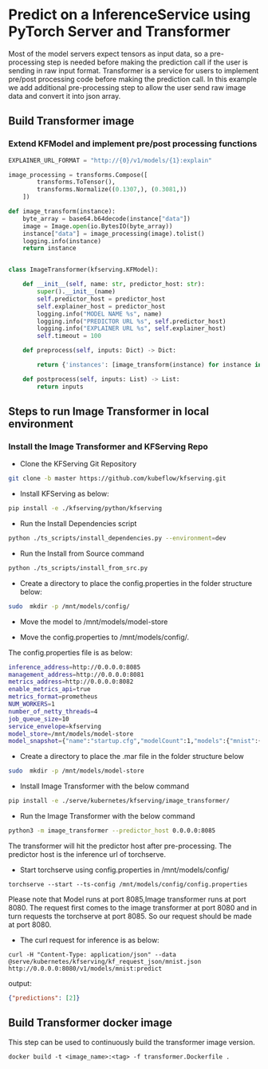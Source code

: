 # Predict on a InferenceService using PyTorch Server and Transformer

Most of the model servers expect tensors as input data, so a pre-processing step is needed before making the prediction call if the user is sending in raw input format. Transformer is a service for users to implement pre/post processing code before making the prediction call. In this example we add additional pre-processing step to allow the user send raw image data and convert it into json array.


##  Build Transformer image

### Extend KFModel and implement pre/post processing functions
```python
EXPLAINER_URL_FORMAT = "http://{0}/v1/models/{1}:explain"

image_processing = transforms.Compose([
        transforms.ToTensor(),
        transforms.Normalize((0.1307,), (0.3081,))
    ])

def image_transform(instance):
    byte_array = base64.b64decode(instance["data"])
    image = Image.open(io.BytesIO(byte_array))
    instance["data"] = image_processing(image).tolist()
    logging.info(instance)
    return instance


class ImageTransformer(kfserving.KFModel):

    def __init__(self, name: str, predictor_host: str):
        super().__init__(name)
        self.predictor_host = predictor_host
        self.explainer_host = predictor_host
        logging.info("MODEL NAME %s", name)
        logging.info("PREDICTOR URL %s", self.predictor_host)
        logging.info("EXPLAINER URL %s", self.explainer_host)
        self.timeout = 100

    def preprocess(self, inputs: Dict) -> Dict:

        return {'instances': [image_transform(instance) for instance in inputs['instances']]}

    def postprocess(self, inputs: List) -> List:
        return inputs
```
## Steps to run Image Transformer in local environment
### Install the Image Transformer and KFServing Repo

* Clone the KFServing Git Repository
```bash
git clone -b master https://github.com/kubeflow/kfserving.git
```

* Install KFServing as below:
```bash
pip install -e ./kfserving/python/kfserving
``` 

* Run the Install Dependencies script
```bash
python ./ts_scripts/install_dependencies.py --environment=dev
```

* Run the Install from Source command
```bash
python ./ts_scripts/install_from_src.py
```

* Create a directory to place the config.properties in the folder structure below:
```bash
sudo  mkdir -p /mnt/models/config/
```

* Move the model to /mnt/models/model-store

* Move the config.properties to /mnt/models/config/.

The config.properties file is as below:

```bash
inference_address=http://0.0.0.0:8085
management_address=http://0.0.0.0:8081
metrics_address=http://0.0.0.0:8082
enable_metrics_api=true
metrics_format=prometheus
NUM_WORKERS=1
number_of_netty_threads=4
job_queue_size=10
service_envelope=kfserving
model_store=/mnt/models/model-store
model_snapshot={"name":"startup.cfg","modelCount":1,"models":{"mnist":{"1.0":{"defaultVersion":true,"marName":"mnist.mar","minWorkers":1,"maxWorkers":5,"batchSize":5,"maxBatchDelay":200,"responseTimeout":60}}}}
```

* Create a directory to place the .mar file in the folder structure below
```bash
sudo  mkdir -p /mnt/models/model-store
```

* Install Image Transformer with the below command
```bash
pip install -e ./serve/kubernetes/kfserving/image_transformer/
```

* Run the Image Transformer with the below command
```bash
python3 -m image_transformer --predictor_host 0.0.0.0:8085
```
The transformer will hit the predictor host after pre-processing.
The predictor host is the inference url of torchserve.

* Start torchserve using config.properties in /mnt/models/config/
```
torchserve --start --ts-config /mnt/models/config/config.properties
```

Please note that Model runs at port 8085,Image transformer runs at port 8080.
The request first comes to the image transformer at port 8080 and in turn requests the torchserve at port 8085. So our request should be made at port 8080.

* The curl request for inference is as below:
```
curl -H "Content-Type: application/json" --data @serve/kubernetes/kfserving/kf_request_json/mnist.json http://0.0.0.0:8080/v1/models/mnist:predict
```

output:
```json
{"predictions": [2]}
```

## Build Transformer docker image
This step can be used to continuously build the transformer image version. 
```shell
docker build -t <image_name>:<tag> -f transformer.Dockerfile .
```


